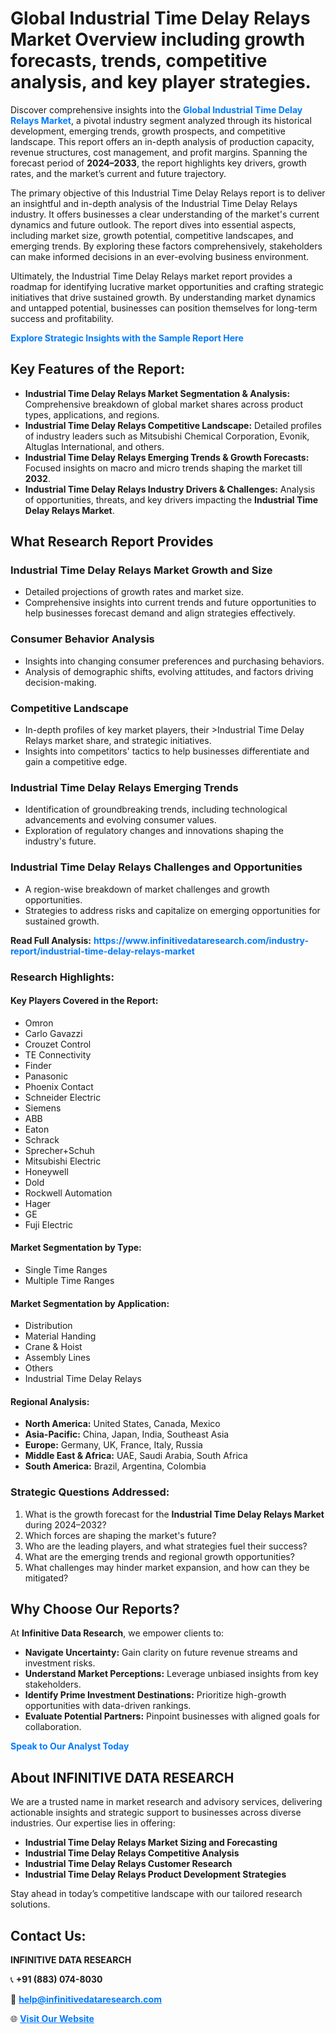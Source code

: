<h1>Global Industrial Time Delay Relays Market Overview including growth forecasts, trends, competitive analysis, and key player strategies.</h1>
<p>
Discover comprehensive insights into the 
<a href="https://www.infinitivedataresearch.com/industry-report/industrial-time-delay-relays-market" rel="dofollow" style="color: #007BFF; text-decoration: none;"><strong>Global Industrial Time Delay Relays Market</strong></a>, a pivotal industry segment analyzed through its historical development, emerging trends, growth prospects, and competitive landscape. This report offers an in-depth analysis of production capacity, revenue structures, cost management, and profit margins. Spanning the forecast period of <strong>2024–2033</strong>, the report highlights key drivers, growth rates, and the market’s current and future trajectory.
</p>
<p>
The primary objective of this Industrial Time Delay Relays report is to deliver an insightful and in-depth analysis of the Industrial Time Delay Relays industry. It offers businesses a clear understanding of the market's current dynamics and future outlook. The report dives into essential aspects, including market size, growth potential, competitive landscapes, and emerging trends. By exploring these factors comprehensively, stakeholders can make informed decisions in an ever-evolving business environment.
</p>
<p>
Ultimately, the Industrial Time Delay Relays market report provides a roadmap for identifying lucrative market opportunities and crafting strategic initiatives that drive sustained growth. By understanding market dynamics and untapped potential, businesses can position themselves for long-term success and profitability.
</p>
<p>
<a href="https://www.infinitivedataresearch.com/request-sample/reportId=110364" style="color: #007BFF; text-decoration: none;"><strong>Explore Strategic Insights with the Sample Report Here</strong></a>
</p>

<h2>Key Features of the Report:</h2>
<ul>
<li><strong>Industrial Time Delay Relays Market Segmentation & Analysis:</strong> Comprehensive breakdown of global market shares across product types, applications, and regions.</li>
<li><strong>Industrial Time Delay Relays Competitive Landscape:</strong> Detailed profiles of industry leaders such as Mitsubishi Chemical Corporation, Evonik, Altuglas International, and others.</li>
<li><strong>Industrial Time Delay Relays Emerging Trends & Growth Forecasts:</strong> Focused insights on macro and micro trends shaping the market till <strong>2032</strong>.</li>
<li><strong>Industrial Time Delay Relays Industry Drivers & Challenges:</strong> Analysis of opportunities, threats, and key drivers impacting the <strong>Industrial Time Delay Relays Market</strong>.</li>
</ul>

<h2>What Research Report Provides</h2>
<h3>Industrial Time Delay Relays Market Growth and Size</h3>
<ul>
<li>Detailed projections of growth rates and market size.</li>
<li>Comprehensive insights into current trends and future opportunities to help businesses forecast demand and align strategies effectively.</li>
</ul>

<h3>Consumer Behavior Analysis</h3>
<ul>
<li>Insights into changing consumer preferences and purchasing behaviors.</li>
<li>Analysis of demographic shifts, evolving attitudes, and factors driving decision-making.</li>
</ul>

<h3>Competitive Landscape</h3>
<ul>
<li>In-depth profiles of key market players, their >Industrial Time Delay Relays market share, and strategic initiatives.</li>
<li>Insights into competitors' tactics to help businesses differentiate and gain a competitive edge.</li>
</ul>

<h3>Industrial Time Delay Relays Emerging Trends</h3>
<ul>
<li>Identification of groundbreaking trends, including technological advancements and evolving consumer values.</li>
<li>Exploration of regulatory changes and innovations shaping the industry's future.</li>
</ul>

<h3>Industrial Time Delay Relays Challenges and Opportunities</h3>
<ul>
<li>A region-wise breakdown of market challenges and growth opportunities.</li>
<li>Strategies to address risks and capitalize on emerging opportunities for sustained growth.</li>
</ul>
<p><strong>Read Full Analysis:</strong> <a href="https://www.infinitivedataresearch.com/industry-report/industrial-time-delay-relays-market" rel="dofollow" style="color: #007BFF; text-decoration: none;"><strong>https://www.infinitivedataresearch.com/industry-report/industrial-time-delay-relays-market</strong></a></p>
<h3>Research Highlights:</h3>
<h4>Key Players Covered in the Report:</h4>
<ul><li>Omron</li><li>Carlo Gavazzi</li><li>Crouzet Control</li><li>TE Connectivity</li><li>Finder</li><li>Panasonic</li><li>Phoenix Contact</li><li>Schneider Electric</li><li>Siemens</li><li>ABB</li><li>Eaton</li><li>Schrack</li><li>Sprecher+Schuh</li><li>Mitsubishi Electric</li><li>Honeywell</li><li>Dold</li><li>Rockwell Automation</li><li>Hager</li><li>GE</li><li>Fuji Electric</li></ul>
<h4>Market Segmentation by Type:</h4>
<ul><li>Single Time Ranges</li><li>Multiple Time Ranges</li></ul>
<h4>Market Segmentation by Application:</h4>
<ul><li>Distribution</li><li>Material Handing</li><li>Crane &amp; Hoist</li><li>Assembly Lines</li><li>Others</li><li>Industrial Time Delay Relays</li></ul>

<h4>Regional Analysis:</h4>
<ul>
<li><strong>North America:</strong> United States, Canada, Mexico</li>
<li><strong>Asia-Pacific:</strong> China, Japan, India, Southeast Asia</li>
<li><strong>Europe:</strong> Germany, UK, France, Italy, Russia</li>
<li><strong>Middle East & Africa:</strong> UAE, Saudi Arabia, South Africa</li>
<li><strong>South America:</strong> Brazil, Argentina, Colombia</li>
</ul>

<h3>Strategic Questions Addressed:</h3>
<ol>
<li>What is the growth forecast for the <strong>Industrial Time Delay Relays Market</strong> during 2024–2032?</li>
<li>Which forces are shaping the market's future?</li>
<li>Who are the leading players, and what strategies fuel their success?</li>
<li>What are the emerging trends and regional growth opportunities?</li>
<li>What challenges may hinder market expansion, and how can they be mitigated?</li>
</ol>

<h2>Why Choose Our Reports?</h2>
<p>At <strong>Infinitive Data Research</strong>, we empower clients to:</p>
<ul>
<li><strong>Navigate Uncertainty:</strong> Gain clarity on future revenue streams and investment risks.</li>
<li><strong>Understand Market Perceptions:</strong> Leverage unbiased insights from key stakeholders.</li>
<li><strong>Identify Prime Investment Destinations:</strong> Prioritize high-growth opportunities with data-driven rankings.</li>
<li><strong>Evaluate Potential Partners:</strong> Pinpoint businesses with aligned goals for collaboration.</li>
</ul>
<p><a href="https://www.infinitivedataresearch.com/industry-report/industrial-time-delay-relays-market" rel="dofollow" style="color: #007BFF; text-decoration: none;"><strong>Speak to Our Analyst Today</strong></a></p>

<h2>About INFINITIVE DATA RESEARCH</h2>
<p>We are a trusted name in market research and advisory services, delivering actionable insights and strategic support to businesses across diverse industries. Our expertise lies in offering:</p>
<ul>
<li><strong>Industrial Time Delay Relays Market Sizing and Forecasting</strong></li>
<li><strong>Industrial Time Delay Relays Competitive Analysis</strong></li>
<li><strong>Industrial Time Delay Relays Customer Research</strong></li>
<li><strong>Industrial Time Delay Relays Product Development Strategies</strong></li>
</ul>
<p>Stay ahead in today’s competitive landscape with our tailored research solutions.</p>

<h2>Contact Us:</h2>
<p><strong>INFINITIVE DATA RESEARCH</strong></p>
<p>📞 <strong>+91 (883) 074-8030</strong></p>
<p>📧 <strong><a href="mailto:help@infinitivedataresearch.com" style="color: #007BFF;">help@infinitivedataresearch.com</a></strong></p>
<p>🌐 <strong><a href="https://www.infinitivedataresearch.com" rel="dofollow" style="color: #007BFF;">Visit Our Website</a></strong></p>